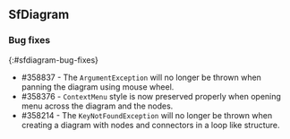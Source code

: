 ## SfDiagram

### Bug fixes
{:#sfdiagram-bug-fixes}

* \#358837 - The `ArgumentException` will no longer be thrown when panning the diagram using mouse wheel.
* \#358376 - `ContextMenu` style is now preserved properly when opening menu across the diagram and the nodes.
* \#358214 - The `KeyNotFoundException` will no longer be thrown when creating a diagram with nodes and connectors in a loop like structure.